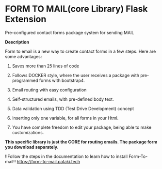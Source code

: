 # FORM TO MAIL(core Library) Flask Extension

Pre-configured contact forms package system for sending MAIL

**Description**

Form to email is a new way to create contact forms in a few steps.
Here are some advantages:
1. Saves more than 25 lines of code

2. Follows DOCKER style, where the user receives a package with pre-programmed forms with bootstrap4.

3. Email routing with easy configuration

4. Self-structured emails, with pre-defined body text.

5. Data validation using TDD (Test Drive Development) concept

6. Inserting only one variable, for all forms in your Html.

7. You have complete freedom to edit your package, being able to make customizations.

**This specific library is just the CORE for routing emails. The package form you download separately.**

!!Follow the steps in the documentation to learn how to install Form-To-mail!!
https://form-to-mail.pataki.tech

